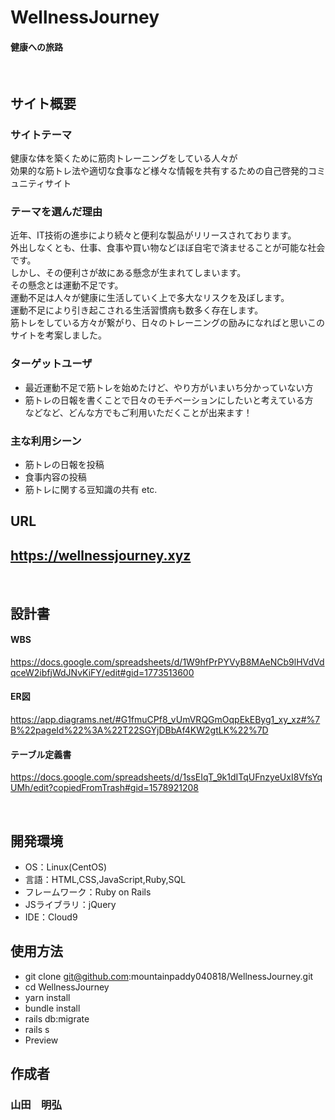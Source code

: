 # WellnessJourney
#### 健康への旅路
​
## サイト概要
### サイトテーマ
健康な体を築くために筋肉トレーニングをしている人々が<br>
効果的な筋トレ法や適切な食事など様々な情報を共有するための自己啓発的コミュニティサイト
​
### テーマを選んだ理由
近年、IT技術の進歩により続々と便利な製品がリリースされております。<br>
外出しなくとも、仕事、食事や買い物などほぼ自宅で済ませることが可能な社会です。<br>
しかし、その便利さが故にある懸念が生まれてしまいます。<br>
その懸念とは運動不足です。<br>
運動不足は人々が健康に生活していく上で多大なリスクを及ぼします。<br>
運動不足により引き起こされる生活習慣病も数多く存在します。<br>
筋トレをしている方々が繋がり、日々のトレーニングの励みになればと思いこのサイトを考案しました。
​
### ターゲットユーザ
- 最近運動不足で筋トレを始めたけど、やり方がいまいち分かっていない方
- 筋トレの日報を書くことで日々のモチベーションにしたいと考えている方<br>
などなど、どんな方でもご利用いただくことが出来ます！
​
### 主な利用シーン
- 筋トレの日報を投稿
- 食事内容の投稿
- 筋トレに関する豆知識の共有 etc.

## URL
## https://wellnessjourney.xyz
​
## 設計書

#### WBS
https://docs.google.com/spreadsheets/d/1W9hfPrPYVyB8MAeNCb9lHVdVdqceW2ibfjWdJNvKiFY/edit#gid=1773513600

#### ER図
https://app.diagrams.net/#G1fmuCPf8_vUmVRQGmOqpEkEByg1_xy_xz#%7B%22pageId%22%3A%22T22SGYjDBbAf4KW2gtLK%22%7D

#### テーブル定義書
https://docs.google.com/spreadsheets/d/1ssEIqT_9k1dITqUFnzyeUxI8VfsYqUMh/edit?copiedFromTrash#gid=1578921208

<!--#### アプリケーション詳細設計書-->
<!--https://docs.google.com/spreadsheets/d/1d1UvOTMM6GuAhZJuBSp9FkAqGMlNAB2VOzPLDOPTqB8/edit#gid=1844820122-->

<!--#### ワイヤーフレーム-->
<!--https://app.diagrams.net/?libs=general;mockups#G1MiqSz3dxqSwDmVI34jvlqyMxJEFq-Qtl#%7B%22pageId%22%3A%2203018318-947c-dd8e-b7a3-06fadd420f32%22%7D-->
​
## 開発環境
- OS：Linux(CentOS)
- 言語：HTML,CSS,JavaScript,Ruby,SQL
- フレームワーク：Ruby on Rails
- JSライブラリ：jQuery
- IDE：Cloud9

## 使用方法
- git clone git@github.com:mountainpaddy040818/WellnessJourney.git
- cd WellnessJourney
- yarn install
- bundle install
- rails db:migrate
- rails s
- Preview

## 作成者
### 山田　明弘